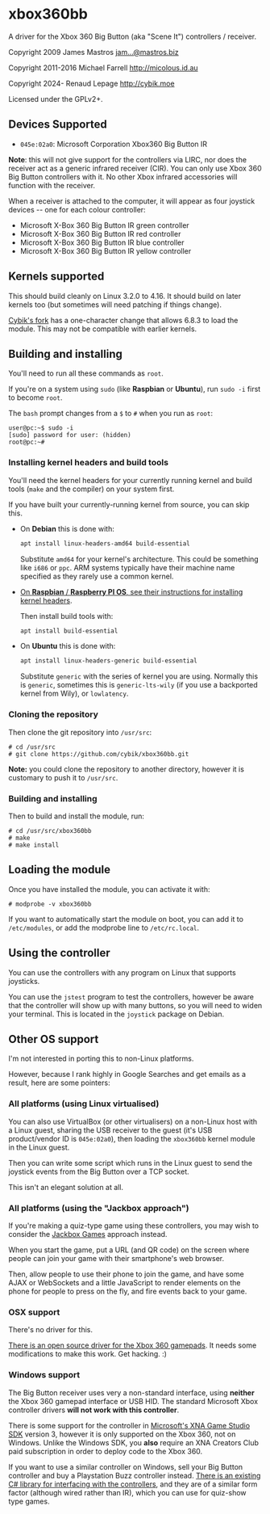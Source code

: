 # xbox360bb #

A driver for the Xbox 360 Big Button (aka "Scene It") controllers / receiver.

Copyright 2009 James Mastros <jam...@mastros.biz>

Copyright 2011-2016 Michael Farrell <http://micolous.id.au>

Copyright 2024- Renaud Lepage <http://cybik.moe>

Licensed under the GPLv2+.

## Devices Supported ##

 * `045e:02a0`: Microsoft Corporation Xbox360 Big Button IR

**Note**: this will not give support for the controllers via LIRC, nor does the receiver act as a generic infrared receiver (CIR).  You can only use Xbox 360 Big Button controllers with it.  No other Xbox infrared accessories will function with the receiver.

When a receiver is attached to the computer, it will appear as four joystick devices -- one for each colour controller:

 * Microsoft X-Box 360 Big Button IR green controller
 * Microsoft X-Box 360 Big Button IR red controller
 * Microsoft X-Box 360 Big Button IR blue controller
 * Microsoft X-Box 360 Big Button IR yellow controller

## Kernels supported ##

This should build cleanly on Linux 3.2.0 to 4.16.  It should build on later kernels too (but sometimes will need patching if things change).

[Cybik's fork](https://github.com/cybik/xbox360bb) has a one-character change that allows 6.8.3 to load the module. This may not be compatible with earlier kernels.

## Building and installing ##

You'll need to run all these commands as `root`.

If you're on a system using `sudo` (like **Raspbian** or **Ubuntu**), run
`sudo -i` first to become `root`.

The `bash` prompt changes from a `$` to `#` when you run as `root`:

```
user@pc:~$ sudo -i
[sudo] password for user: (hidden)
root@pc:~#
```

### Installing kernel headers and build tools

You'll need the kernel headers for your currently running kernel and build
tools (`make` and the compiler) on your system first.

If you have built your currently-running kernel from source, you can skip
this.

* On **Debian** this is done with:

  ```sh
  apt install linux-headers-amd64 build-essential
  ```

  Substitute `amd64` for your kernel's architecture.  This could be
  something like `i686` or `ppc`.  ARM systems typically have their machine
  name specified as they rarely use a common kernel.

* [On **Raspbian** / **Raspberry PI OS**, see their instructions for
  installing kernel headers][rpi].

  Then install build tools with:

  ```sh
  apt install build-essential
  ```

* On **Ubuntu** this is done with:

  ```sh
  apt install linux-headers-generic build-essential
  ```

  Substitute `generic` with the series of kernel you are using.  Normally
  this is `generic`, sometimes this is `generic-lts-wily` (if you use a
  backported kernel from Wily), or `lowlatency`.

[rpi]: https://www.raspberrypi.com/documentation/computers/linux_kernel.html#kernel-headers

### Cloning the repository

Then clone the git repository into `/usr/src`:

	# cd /usr/src
	# git clone https://github.com/cybik/xbox360bb.git

**Note:** you could clone the repository to another directory, however it is customary to push it to `/usr/src`.

### Building and installing ###

Then to build and install the module, run:

	# cd /usr/src/xbox360bb
	# make
	# make install

## Loading the module ##

Once you have installed the module, you can activate it with:

	# modprobe -v xbox360bb

If you want to automatically start the module on boot, you can add it to `/etc/modules`, or add the modprobe line to `/etc/rc.local`.

## Using the controller ##

You can use the controllers with any program on Linux that supports joysticks.

You can use the `jstest` program to test the controllers, however be aware that the controller will show up with many buttons, so you will need to widen your terminal.  This is located in the `joystick` package on Debian.

## Other OS support ##

I'm not interested in porting this to non-Linux platforms.

However, because I rank highly in Google Searches and get emails as a result, here are some pointers:

### All platforms (using Linux virtualised) ###

You can also use VirtualBox (or other virtualisers) on a non-Linux host with a Linux guest, sharing the USB receiver to the guest (it's USB product/vendor ID is `045e:02a0`), then loading the `xbox360bb` kernel module in the Linux guest.

Then you can write some script which runs in the Linux guest to send the joystick events from the Big Button over a TCP socket.

This isn't an elegant solution at all.

### All platforms (using the "Jackbox approach") ###

If you're making a quiz-type game using these controllers, you may wish to consider the [Jackbox Games](http://jackboxgames.com/) approach instead.

When you start the game, put a URL (and QR code) on the screen where people can join your game with their smartphone's web browser.

Then, allow people to use their phone to join the game, and have some AJAX or WebSockets and a little JavaScript to render elements on the phone for people to press on the fly, and fire events back to your game.

### OSX support ###

There's no driver for this.

[There is an open source driver for the Xbox 360 gamepads](https://github.com/360Controller/360Controller).  It needs some modifications to make this work.  Get hacking. :)

### Windows support ###

The Big Button receiver uses very a non-standard interface, using **neither** the Xbox 360 gamepad interface or USB HID.  The standard Microsoft Xbox controller drivers **will not work with this controller**.

There is some support for the controller in [Microsoft's XNA Game Studio SDK](http://xbox.create.msdn.com/en-US/) version 3, however it is only supported on the Xbox 360, not on Windows.  Unlike the Windows SDK, you **also** require an XNA Creators Club paid subscription in order to deploy code to the Xbox 360.

If you want to use a similar controller on Windows, sell your Big Button controller and buy a Playstation Buzz controller instead.  [There is an existing C# library for interfacing with the controllers](https://github.com/bbeardsley/BuzzIO), and they are of a similar form factor (although wired rather than IR), which you can use for quiz-show type games.

